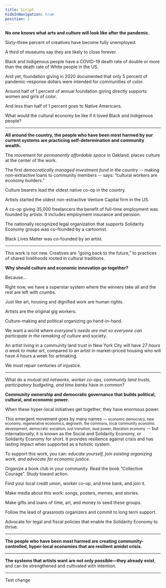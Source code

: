 ```yaml
---
title: Script
hideInNavigation: true
position: 1
---
```

**No one knows what arts and culture will look like after the pandemic.**

Sixty-three percent of creatives have become fully unemployed.

A third of museums say they are likely to close forever.

Black and Indigenous people have a COVID-19 death rate of double or more than the death rate of White people in the US.

And yet, foundation giving in 2020 documented that only 5 percent of
pandemic-response dollars were intended for communities of color.

Around half of 1 percent of annual foundation giving directly supports women and
girls of color.

And less than half of 1 percent goes to Native Americans.

What would the cultural economy be like if it loved Black and Indigenous
people?

- - -

**All around the country, the people who have been most harmed by our current systems are practicing self-determination and community wealth.**

The movement for *permanently affordable space* in Oakland, places culture at the center of the work.

The first *democratically managed investment fund in the country* -- making non-extractive loans to community members -- says: “cultural workers are economy builders.”

Culture bearers lead the oldest native co-op in the country.

Artists started the oldest non-extractive Venture Capital firm in the US.

A co-op giving 35,000 freelancers the benefit of full-time employment was founded by artists. It includes employment insurance and pension.

The nationally recognized legal organization that supports Solidarity Economy groups was co-founded by a cartoonist.

Black Lives Matter was co-founded by an artist.

- - -

This work is not new. Creatives are “going back to the future,” to practices of shared livelihoods rooted in cultural traditions.

**Why should culture and economic innovation go together?**

Because…

Right now, we have a superstar system where the winners take all and the rest are left with crumbs.

Just like art, housing and dignified work are human rights.

Artists are the original gig workers.

Culture-making and political organizing go hand-in-hand.

We want a world where *everyone’s needs are met so everyone can participate in the remaking of culture* and society.

An artist living in a community land trust in New York City will have *27 hours a week to make art*, compared to an artist in market-priced housing who will have 4 hours a week for artmaking.

We must repair centuries of injustice.

- - -

What do a *mutual aid networks*,
*worker co-ops*,
*community land trusts*,
*participatory budgeting*,
*and time banks*
have in common?

**Community ownership and democratic governance that builds political, cultural, and economic power.**

When these hyper-local initiatives get together, they have enormous power.

This emergent movement goes by many names -- <small>economic democracy, new economy, regenerative economics, degrowth, the commons, local community economic development, democratic socialism, just transition, dual power, liberation economy</small> -- but internationally, it is known as the Social and Solidarity Economy, or Solidarity Economy for short. It provides resilience against crisis and has lasting impact when supported as a holistic system.

To support this work, you can: *educate yourself, join existing organizing work, and advocate for economic justice*.

Organize a book club in your community. Read the book “Collective Courage”. Study toward action.

Find your local credit union, worker co-op, and time bank, and join it.

Make media about this work: songs, posters, memes, and stories.

Make gifts and loans of time, art, and money to seed these groups.

Follow the lead of grassroots organizers and commit to long term support.

Advocate for legal and fiscal policies that enable the Solidarity Economy to thrive.

- - -

**The people who have been most harmed are creating community-controlled, hyper-local economies that are resilient amidst crisis.**

- - -

**The systems that artists want are not only possible—they already exist**, and can be strengthened and cultivated with intention.

- - -





Test change